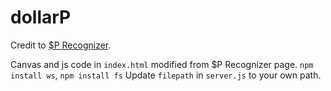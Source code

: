 dollarP
=======

Credit to [$P Recognizer](https://depts.washington.edu/aimgroup/proj/dollar/pdollar.html).

Canvas and js code in `index.html` modified from $P Recognizer page.
`npm install ws`, `npm install fs`
Update `filepath` in `server.js` to your own path.
